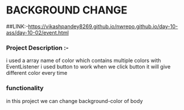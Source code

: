 # BACKGROUND CHANGE
##LINK:-https://vikashpandey8269.github.io/nwrepo.github.io/day-10-ass/day-10-02/event.html

### Project Description :-
i used a array name of color which contains multiple colors with EventListener i used button to work when we click button it will give different color every time

### functionality
in this project  we can change background-color of body 

